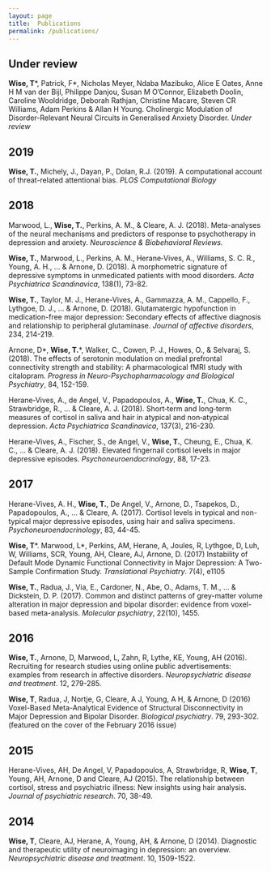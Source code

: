 ```yaml
---
layout: page
title:  Publications
permalink: /publications/
---
```


## Under review

**Wise, T**\*, Patrick, F*, Nicholas Meyer, Ndaba Mazibuko, Alice E Oates, Anne H M van der Bijl, Philippe Danjou, Susan M O’Connor, Elizabeth Doolin, Caroline Wooldridge, Deborah Rathjan, Christine Macare, Steven CR Williams, Adam Perkins & Allan H Young. Cholinergic Modulation of Disorder-Relevant Neural Circuits in Generalised Anxiety Disorder. _Under review_

## 2019

**Wise, T.**, Michely, J., Dayan, P., Dolan, R.J. (2019). A computational account of threat-related attentional bias. _PLOS Computational Biology_

## 2018

Marwood, L., **Wise, T.**, Perkins, A. M., & Cleare, A. J. (2018). Meta-analyses of the neural mechanisms and predictors of response to psychotherapy in depression and anxiety. _Neuroscience & Biobehavioral Reviews._

**Wise, T.**, Marwood, L., Perkins, A. M., Herane‐Vives, A., Williams, S. C. R., Young, A. H., … & Arnone, D. (2018). A morphometric signature of depressive symptoms in unmedicated patients with mood disorders. _Acta Psychiatrica Scandinavica_, 138(1), 73-82.

**Wise, T.**, Taylor, M. J., Herane-Vives, A., Gammazza, A. M., Cappello, F., Lythgoe, D. J., … & Arnone, D. (2018). Glutamatergic hypofunction in medication-free major depression: Secondary effects of affective diagnosis and relationship to peripheral glutaminase. _Journal of affective disorders_, 234, 214-219.

Arnone, D*, **Wise, T.***, Walker, C., Cowen, P. J., Howes, O., & Selvaraj, S. (2018). The effects of serotonin modulation on medial prefrontal connectivity strength and stability: A pharmacological fMRI study with citalopram. _Progress in Neuro-Psychopharmacology and Biological Psychiatry_, 84, 152-159.

Herane‐Vives, A., de Angel, V., Papadopoulos, A., **Wise, T.**, Chua, K. C., Strawbridge, R., … & Cleare, A. J. (2018). Short‐term and long‐term measures of cortisol in saliva and hair in atypical and non‐atypical depression. _Acta Psychiatrica Scandinavica_, 137(3), 216-230.

Herane-Vives, A., Fischer, S., de Angel, V., **Wise, T.**, Cheung, E., Chua, K. C., … & Cleare, A. J. (2018). Elevated fingernail cortisol levels in major depressive episodes. _Psychoneuroendocrinology_, 88, 17-23.

## 2017

Herane-Vives, A. H., **Wise, T.**, De Angel, V., Arnone, D., Tsapekos, D., Papadopoulos, A., … & Cleare, A. (2017). Cortisol levels in typical and non-typical major depressive episodes, using hair and saliva specimens. _Psychoneuroendocrinology_, 83, 44-45.

**Wise, T***. Marwood, L*, Perkins, AM, Herane, A, Joules, R, Lythgoe, D, Luh, W, Williams, SCR, Young, AH, Cleare, AJ, Arnone, D. (2017) Instability of Default Mode Dynamic Functional Connectivity in Major Depression: A Two-Sample Confirmation Study. _Translational Psychiatry_. 7(4), e1105

**Wise, T.**, Radua, J., Via, E., Cardoner, N., Abe, O., Adams, T. M., … & Dickstein, D. P. (2017). Common and distinct patterns of grey-matter volume alteration in major depression and bipolar disorder: evidence from voxel-based meta-analysis. _Molecular psychiatry_, 22(10), 1455.

## 2016

**Wise, T.**, Arnone, D, Marwood, L, Zahn, R, Lythe, KE, Young, AH (2016). Recruiting for research studies using online public advertisements: examples from research in affective disorders. _Neuropsychiatric disease and treatment_. 12, 279-285.

**Wise, T**, Radua, J, Nortje, G, Cleare, A J, Young, A H, & Arnone, D (2016) Voxel-Based Meta-Analytical Evidence of Structural Disconnectivity in Major Depression and Bipolar Disorder. _Biological psychiatry_. 79, 293-302. (featured on the cover of the February 2016 issue)

## 2015

Herane-Vives, AH, De Angel, V, Papadopoulos, A, Strawbridge, R, **Wise, T**, Young, AH, Arnone, D and Cleare, AJ (2015). The relationship between cortisol, stress and psychiatric illness: New insights using hair analysis. _Journal of psychiatric research_. 70, 38-49.

## 2014

**Wise, T**, Cleare, AJ, Herane, A, Young, AH, & Arnone, D (2014). Diagnostic and therapeutic utility of neuroimaging in depression: an overview. _Neuropsychiatric disease and treatment_. 10, 1509-1522.
